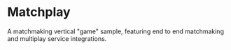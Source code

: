# Matchplay
A matchmaking vertical "game" sample, featuring end to end matchmaking and multiplay service integrations.

